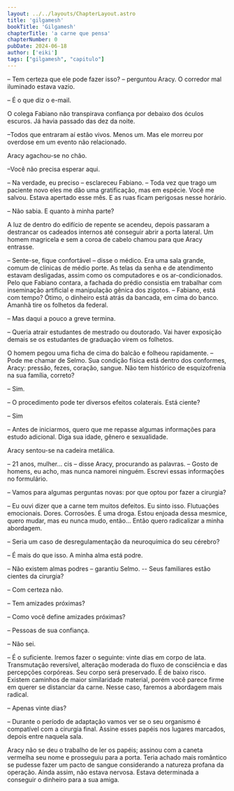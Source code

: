 ```yaml
---
layout: ../../layouts/ChapterLayout.astro
title: 'gilgamesh'
bookTitle: 'Gilgamesh'
chapterTitle: 'a carne que pensa'
chapterNumber: 0
pubDate: 2024-06-18
author: ['eiki']
tags: ["gilgamesh", "capitulo"] 
---
```


– Tem certeza que ele pode fazer isso? – perguntou Aracy. O corredor mal iluminado estava vazio.

– É o que diz o e-mail. 

O colega Fabiano não transpirava confiança por debaixo dos óculos escuros. Já havia passado das dez da noite.

–Todos que entraram aí estão vivos. Menos um. Mas ele morreu por overdose em um evento não relacionado.

Aracy agachou-se no chão.

–Você não precisa esperar aqui.

– Na verdade, eu preciso – esclareceu Fabiano. – Toda vez que trago um paciente novo eles me dão uma gratificação, mas em espécie. Você me salvou. Estava apertado esse mês. E as ruas ficam perigosas nesse horário. 

– Não sabia. E quanto à minha parte?

A luz de dentro do edifício de repente se acendeu, depois passaram a destrancar os cadeados internos até conseguir abrir a porta lateral. Um homem magricela e sem a coroa de cabelo chamou para que Aracy entrasse.

– Sente-se, fique confortável – disse o médico. Era uma sala grande, comum de clínicas de médio porte. As telas da senha e de atendimento estavam desligadas, assim como os computadores e os ar-condicionados. Pelo que Fabiano contara, a fachada do prédio consistia em trabalhar com inseminação artificial e manipulação gênica dos zigotos. – Fabiano, está com tempo? Ótimo, o dinheiro está atrás da bancada, em cima do banco. Amanhã tire os folhetos da federal.

– Mas daqui a pouco a greve termina. 

– Queria atrair estudantes de mestrado ou doutorado. Vai haver exposição demais se os estudantes de graduação virem os folhetos. 

O homem pegou uma ficha de cima do balcão e folheou rapidamente. – Pode me chamar de Selmo. Sua condição física está dentro dos conformes, Aracy: pressão, fezes, coração, sangue. Não tem histórico de esquizofrenia na sua família, correto?

– Sim.

– O procedimento pode ter diversos efeitos colaterais. Está ciente?

– Sim

– Antes de iniciarmos, quero que me repasse algumas informações para estudo adicional. Diga sua idade, gênero e sexualidade.

Aracy sentou-se na cadeira metálica.

– 21 anos, mulher… cis – disse Aracy, procurando as palavras. – Gosto de homens, eu acho, mas nunca namorei ninguém. Escrevi essas informações no formulário.

– Vamos para algumas perguntas novas: por que optou por fazer a cirurgia?

– Eu ouvi dizer que a carne tem muitos defeitos. Eu sinto isso. Flutuações emocionais. Dores. Corrosões. É uma droga. Estou enjoada dessa mesmice, quero mudar, mas eu nunca mudo, então... Então quero radicalizar a minha abordagem.

– Seria um caso de desregulamentação da neuroquímica do seu cérebro?

– É mais do que isso. A minha alma está podre.

– Não existem almas podres – garantiu Selmo. -- Seus familiares estão cientes da cirurgia?

– Com certeza não.

– Tem amizades próximas?

– Como você define amizades próximas?

– Pessoas de sua confiança.

– Não sei.

– É o suficiente. Iremos fazer o seguinte: vinte dias em corpo de lata. Transmutação reversível, alteração moderada do fluxo de consciência e das percepções corpóreas. Seu corpo será preservado. É de baixo risco. Existem caminhos de maior similaridade material, porém você parece firme em querer se distanciar da carne. Nesse caso, faremos a abordagem mais radical.

– Apenas vinte dias?

– Durante o período de adaptação vamos ver se o seu organismo é compatível com a cirurgia final. Assine esses papéis nos lugares marcados, depois entre naquela sala.

Aracy não se deu o trabalho de ler os papéis; assinou com a caneta vermelha seu nome e prosseguiu para a porta. Teria achado mais romântico se pudesse fazer um pacto de sangue considerando a natureza profana da operação. Ainda assim, não estava nervosa. Estava determinada a conseguir o dinheiro para a sua amiga.

<!-- 
---
import ChapterLayout from "../../layouts/ChapterLayout.astro";

const title = 'gilgamesh';
const bookTitle = 'Gilgamesh';
const chapterTitle = 'aquele que o abismo viu';
const chapterNumber = 0;
const createdDate = "2024-06-18";
const author = ['eiki'];
const tags = ["gilgamesh", "capitulo"];

---

<ChapterLayout title={title}, bookTitle={bookTitle}, chapterTitle={chapterTitle}, chapterNumber={chapterNumber} >
    <p>
        -- Tem certeza que ele pode fazer isso por mim?
    </p>
    <p>    
        -- Ele me deve um favor.
    </p> 
    <p>
        -- Legalmente, digo.
    </p>
    <p>
        -- Eu precisaria conversar com os meus advogados. Mas o meu último advogado foi preso, então não tenho como te dar uma resposta. Tudo bem por você?
    </p>
    <p>
        -- Eu não aguento mais ser feito de carne.
    </p>
    <p>
        -- O meu cara consegue te transmutar. Você não vai ser preso, eu acho. Talvez apareça no jornal como uma vítima psicologicamente instável. Ei, aí está o meu cara.
    </p>
</ChapterLayout> 
-->
